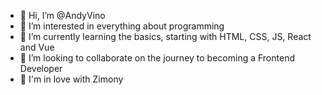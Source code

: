 - 👋 Hi, I’m @AndyVino
- 👀 I’m interested in everything about programming
- 🌱 I’m currently learning the basics, starting with HTML, CSS, JS, React and Vue
- 🤝 I’m looking to collaborate on the journey to becoming a Frontend Developer
- 💞️ I'm in love with Zimony
